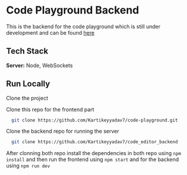# Code Playground Backend

This is the backend for the code playground which is still under development and can be found [here](https://github.com/Kartikeyyadav7/code-playground)

## Tech Stack

**Server:** Node, WebSockets

## Run Locally

Clone the project

Clone this repo for the frontend part

```bash
  git clone https://github.com/Kartikeyyadav7/code-playground.git
```

Clone the backend repo for running the server

```bash
  git clone https://github.com/Kartikeyyadav7/code_editor_backend
```

After clonning both repo install the dependencies in both repo using
`npm install` and then run the frontend using
`npm start` and for the backend using
`npm run dev`
